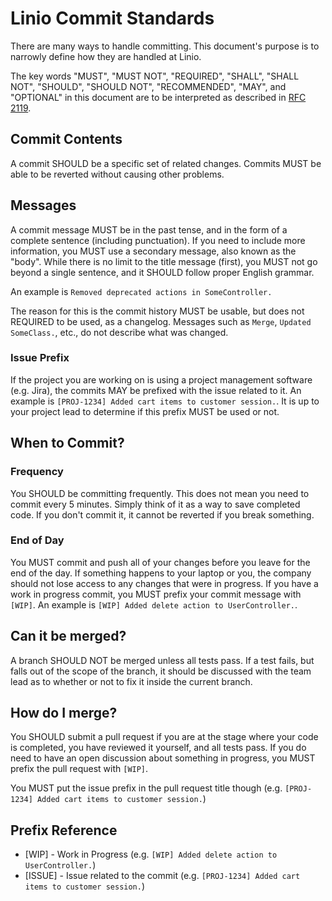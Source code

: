 # Linio Commit Standards
There are many ways to handle committing. This document's purpose is to narrowly define how they are handled at Linio.

The key words "MUST", "MUST NOT", "REQUIRED", "SHALL", "SHALL NOT", "SHOULD",
"SHOULD NOT", "RECOMMENDED", "MAY", and "OPTIONAL" in this document are to be
interpreted as described in [RFC 2119](http://www.ietf.org/rfc/rfc2119.txt).

## Commit Contents
A commit SHOULD be a specific set of related changes. Commits MUST be able to be reverted without causing other problems.

## Messages
A commit message MUST be in the past tense, and in the form of a complete sentence (including punctuation). If you need to include more information, you MUST use a secondary message, also known as the "body". While there is no limit to the title message (first), you MUST not go beyond a single sentence, and it SHOULD follow proper English grammar.

An example is `Removed deprecated actions in SomeController.`

The reason for this is the commit history MUST be usable, but does not REQUIRED to be used, as a changelog. Messages such as `Merge`, `Updated SomeClass.`, etc., do not describe what was changed.

### Issue Prefix
If the project you are working on is using a project management software (e.g. Jira), the commits MAY be prefixed with the issue related to it. An example is `[PROJ-1234] Added cart items to customer session.`. It is up to your project lead to determine if this prefix MUST be used or not.

## When to Commit?
### Frequency
You SHOULD be committing frequently. This does not mean you need to commit every 5 minutes. Simply think of it as a way to save completed code. If you don't commit it, it cannot be reverted if you break something.

### End of Day
You MUST commit and push all of your changes before you leave for the end of the day. If something happens to your laptop or you, the company should not lose access to any changes that were in progress. If you have a work in progress commit, you MUST prefix your commit message with `[WIP]`. An example is `[WIP] Added delete action to UserController.`.

## Can it be merged?
A branch SHOULD NOT be merged unless all tests pass. If a test fails, but falls out of the scope of the branch, it should be discussed with the team lead as to whether or not to fix it inside the current branch.

## How do I merge?
You SHOULD submit a pull request if you are at the stage where your code is completed, you have reviewed it yourself, and all tests pass. If you do need to have an open discussion about something in progress, you MUST prefix the pull request with `[WIP]`.

You MUST put the issue prefix in the pull request title though (e.g. `[PROJ-1234] Added cart items to customer session.`)

## Prefix Reference
- [WIP] - Work in Progress (e.g. `[WIP] Added delete action to UserController.`)
- [ISSUE] - Issue related to the commit (e.g. `[PROJ-1234] Added cart items to customer session.`)
